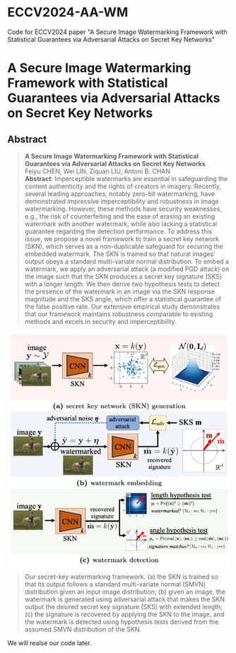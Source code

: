 # ECCV2024-AA-WM
Code for ECCV2024 paper "A Secure Image Watermarking Framework with Statistical Guarantees via Adversarial Attacks on Secret Key Networks"

# A Secure Image Watermarking Framework with Statistical Guarantees via Adversarial Attacks on Secret Key Networks


## Abstract

> **A Secure Image Watermarking Framework with Statistical Guarantees via Adversarial Attacks on Secret Key Networks**<br>
Feiyu CHEN, Wei LIN, Ziquan LIU, Antoni B. CHAN<br>
> **Abstract**: Imperceptible watermarks are essential in safeguarding the content authenticity and the rights of creators in imagery. Recently, several leading approaches, notably zero-bit watermarking, have demonstrated impressive imperceptibility and robustness in image watermarking. However, these methods have security weaknesses, e.g., the risk of counterfeiting and the ease of erasing an existing watermark with another watermark, while also lacking a statistical guarantee regarding the detection performance. To address this issue, we propose a novel framework to train a secret key network (SKN), which serves as a non-duplicable safeguard for securing the embedded watermark. The SKN is trained so that natural images' output obeys a standard multi-variate normal distribution. To embed a watermark, we apply an adversarial attack (a modified PGD attack) on the image such that the SKN produces a secret key signature (SKS) with a longer length. We then derive two hypothesis tests to detect the presence of the watermark in an image via the SKN response magnitude and the SKS angle, which offer a statistical guarantee of the false positive rate. Our extensive empirical study demonstrates that our framework maintains robustness comparable to existing methods and excels in security and imperceptibility.

 <p align="center">
  <img src="./images/model_arch.png" width="550"/>
</p>

> Our secret-key watermarking framework. (a) the SKN is trained so that its output follows a standard multi-variate normal (SMVN) distribution given an input image distribution; (b) given an  image, the watermark is generated using adversarial attack that makes the SKN output the desired secret key signature (SKS) with extended length; (c) the signature is recovered by applying the SKN to the image, and the watermark is detected using hypothesis tests derived from the assumed SMVN distribution of the SKN.

We will realse our code later.

